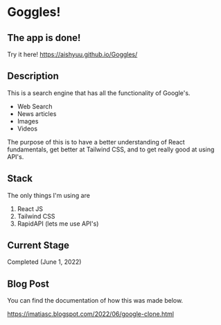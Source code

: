 # Goggles!

## The app is done!
Try it here!
https://aishyuu.github.io/Goggles/

## Description
This is a search engine that has all the functionality of Google's.
- Web Search
- News articles
- Images
- Videos

The purpose of this is to have a better understanding of React fundamentals, get better at Tailwind CSS, and to get really good at using API's.

## Stack
The only things I'm using are
1. React JS
2. Tailwind CSS
3. RapidAPI (lets me use API's)

## Current Stage
Completed (June 1, 2022)

## Blog Post
You can find the documentation of how this was made below.

https://imatiasc.blogspot.com/2022/06/google-clone.html